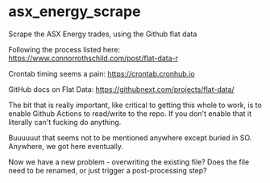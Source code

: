 # asx_energy_scrape
Scrape the ASX Energy trades, using the Github flat data


Following the process listed here: https://www.connorrothschild.com/post/flat-data-r

Crontab timing seems a pain: https://crontab.cronhub.io

GitHub docs on Flat Data: https://githubnext.com/projects/flat-data/



The bit that is really important, like critical to getting this whole to work, is to enable Github Actions to read/write to the repo. If you don't enable that it literally can't fucking do anything.

Buuuuuut that seems not to be mentioned anywhere except buried in SO. Anywhere, we got here eventually.


Now we have a new problem - overwriting the existing file? Does the file need to be renamed, or just trigger a post-processing step?

